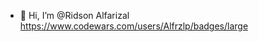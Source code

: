 - 👋 Hi, I’m @Ridson Alfarizal
https://www.codewars.com/users/Alfrzlp/badges/large

<!---
Alfrzlp/Alfrzlp is a ✨ special ✨ repository because its `README.md` (this file) appears on your GitHub profile.
You can click the Preview link to take a look at your changes.
--->
